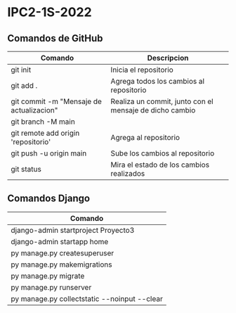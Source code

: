 # IPC2-1S-2022
## Comandos de GitHub
| Comando | Descripcion	|
|---------|-------------|
| git init | Inicia el repositorio |
| git add . | Agrega todos los cambios al repositorio |
| git commit -m "Mensaje de actualizacion" | Realiza un commit, junto con el mensaje de dicho cambio |
| git branch -M main | |
| git remote add origin 'repositorio' | Agrega al repositorio |
| git push -u origin main | Sube los cambios al repositorio |
| git status | Mira el estado de los cambios realizados |

## Comandos Django
| Comando |
|---------|
| django-admin startproject Proyecto3 |
| django-admin startapp home |
| py manage.py createsuperuser |
| py manage.py makemigrations |
| py manage.py migrate |
| py manage.py runserver |
| py manage.py collectstatic --noinput --clear |